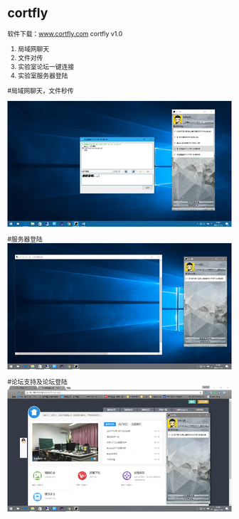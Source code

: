 # cortfly
软件下载：www.cortfly.com 
cortfly v1.0
1. 局域网聊天
2. 文件对传
3. 实验室论坛一键连接
4. 实验室服务器登陆

#局域网聊天，文件秒传

![image](https://github.com/unsky/cortfly/raw/master/img01.jpg)

#服务器登陆
![image](https://github.com/unsky/cortfly/raw/master/img02.jpg)

#论坛支持及论坛登陆
![image](https://github.com/unsky/cortfly/raw/master/img03.jpg)
